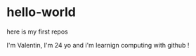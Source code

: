 # hello-world
here is my first repos

I'm Valentin, I'm 24 yo and i'm learnign computing with github !
